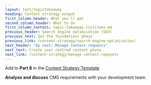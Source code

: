 ```yaml
---
layout: text/topictakeaway
heading: Content strategy output
first_column_header: What you'll get
second_column_header: What to do
first_column_content: topic-takeaway-listitems.md
previous_header: Search engine optimisation (SEO)
previous_text: Set the foundations phase
previous_link: /content-strategy/search-engine-optimisation/
next_header: "Do next: Manage content requests"
next_text: Create user-centred content phase
next_link: /content-strategy/manage-content-requests
---
```


Add to **Part 8** in the [Content Strategy Template](/content-strategy/start-content-strategy/show-problem-evidence/content-strategy-template/)

**Analyse and discuss** CMS requirements with your development team.
